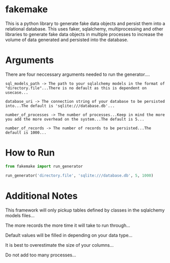 # fakemake

This is a python library to generate fake data objects and persist them into a relational database. This uses faker, sqlalchemy, multiprocessing and other libraries to generate fake data objects in multiple processes to increase the volume of data generated and persisted into the database.

# Arguments

There are four neccessary arguments needed to run the generator....

    sql_models_path -> The path to your sqlalchemy models in the format of "directory.file"...There is no default as this is dependent on usecase...

    database_uri -> The connection string of your database to be persisted into...The default is 'sqlite:///database.db'...

    number_of_processes -> The number of processes...Keep in mind the more you add the more overhead on the system...The default is 5...

    number_of_records -> The number of records to be persisted...The default is 1000...

# How to Run

```python
from fakemake import run_generator

run_generator('directory.file', 'sqlite:///database.db', 5, 1000)
```

# Additional Notes

This framework will only pickup tables defined by classes in the sqlalchemy models files...

The more records the more time it will take to run through...

Default values will be filled in depending on your data type...

It is best to overestimate the size of your columns...

Do not add too many processes...